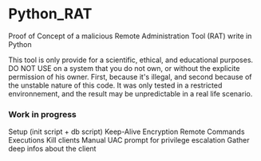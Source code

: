 # Python_RAT
Proof of Concept of a malicious Remote Administration Tool (RAT) write in Python

This tool is only provide for a scientific, ethical, and educational purposes. 
DO NOT USE on a system that you do not own, or without the explicite permission of his owner.
First, because it's illegal, and second because of the unstable nature of this code.
It was only tested in a restricted environnement, and the result may be unpredictable in a real life scenario.

### Work in progress

Setup (init script + db script)
Keep-Alive
Encryption
Remote Commands Executions
Kill clients
Manual UAC prompt for privilege escalation
Gather deep infos about the client

